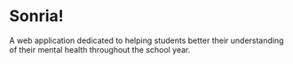 # Sonria!
A web application dedicated to helping students better their understanding of their mental health throughout the school year.
